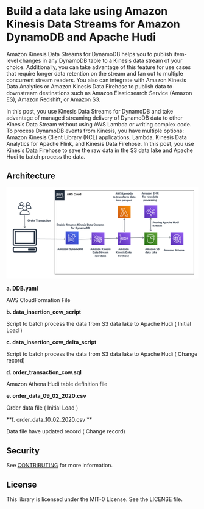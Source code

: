 # Build a data lake using Amazon Kinesis Data Streams for Amazon DynamoDB and Apache Hudi

Amazon Kinesis Data Streams for DynamoDB helps you to publish item-level changes in any DynamoDB table to a Kinesis data stream of your choice. Additionally, you can take advantage of this feature for use cases that require longer data retention on the stream and fan out to multiple concurrent stream readers. You also can integrate with Amazon Kinesis Data Analytics or Amazon Kinesis Data Firehose to publish data to downstream destinations such as Amazon Elasticsearch Service (Amazon ES), Amazon Redshift, or Amazon S3.

In this post, you use Kinesis Data Streams for DynamoDB and take advantage of managed streaming delivery of DynamoDB data to other Kinesis Data Stream without using AWS Lambda or writing complex code. To process DynamoDB events from Kinesis, you have multiple options: Amazon Kinesis Client Library (KCL) applications, Lambda, Kinesis Data Analytics for Apache Flink, and Kinesis Data Firehose. In this post, you use Kinesis Data Firehose to save the raw data in the S3 data lake and Apache Hudi to batch process the data.



## Architecture

![Architecture Diagram](./image/architecture.png)


**a. DDB.yaml**

AWS CloudFormation File

**b. data_insertion_cow_script**

Script to batch process the data from S3 data lake to Apache Hudi (  Initial Load )  

**c. data_insertion_cow_delta_script**

Script to batch process the data from S3 data lake to Apache Hudi ( Change record)

**d. order_transaction_cow.sql**

Amazon Athena Hudi table definition file

**e. order_data_09_02_2020.csv**

Order data file ( Initial Load  )

**f. order_data_10_02_2020.csv **

Data file have updated record ( Change record)

## Security

See [CONTRIBUTING](CONTRIBUTING.md#security-issue-notifications) for more information.

## License

This library is licensed under the MIT-0 License. See the LICENSE file.

